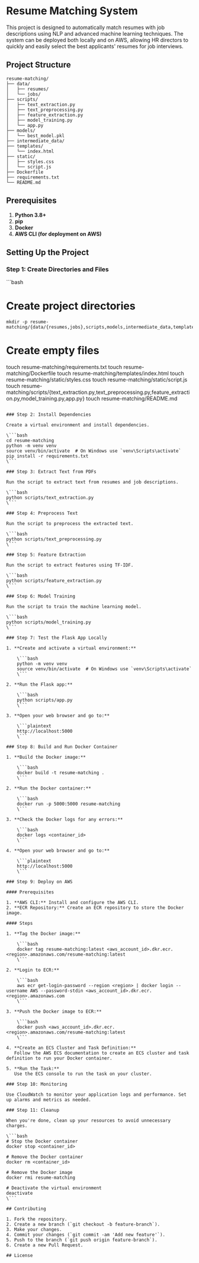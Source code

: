 # Resume Matching System

This project is designed to automatically match resumes with job descriptions using NLP and advanced machine learning techniques. The system can be deployed both locally and on AWS, allowing HR directors to quickly and easily select the best applicants' resumes for job interviews.

## Project Structure

```
resume-matching/
├── data/
│   ├── resumes/
│   └── jobs/
├── scripts/
│   ├── text_extraction.py
│   ├── text_preprocessing.py
│   ├── feature_extraction.py
│   ├── model_training.py
│   └── app.py
├── models/
│   └── best_model.pkl
├── intermediate_data/
├── templates/
│   └── index.html
├── static/
│   ├── styles.css
│   └── script.js
├── Dockerfile
├── requirements.txt
└── README.md
```

## Prerequisites

1. **Python 3.8+**
2. **pip**
3. **Docker**
4. **AWS CLI (for deployment on AWS)**

## Setting Up the Project

### Step 1: Create Directories and Files

\```bash
# Create project directories

```
mkdir -p resume-matching/{data/{resumes,jobs},scripts,models,intermediate_data,templates,static}

```
# Create empty files
touch resume-matching/requirements.txt
touch resume-matching/Dockerfile
touch resume-matching/templates/index.html
touch resume-matching/static/styles.css
touch resume-matching/static/script.js
touch resume-matching/scripts/{text_extraction.py,text_preprocessing.py,feature_extraction.py,model_training.py,app.py}
touch resume-matching/README.md
```

### Step 2: Install Dependencies

Create a virtual environment and install dependencies.

\```bash
cd resume-matching
python -m venv venv
source venv/bin/activate  # On Windows use `venv\Scripts\activate`
pip install -r requirements.txt
\```

### Step 3: Extract Text from PDFs

Run the script to extract text from resumes and job descriptions.

\```bash
python scripts/text_extraction.py
\```

### Step 4: Preprocess Text

Run the script to preprocess the extracted text.

\```bash
python scripts/text_preprocessing.py
\```

### Step 5: Feature Extraction

Run the script to extract features using TF-IDF.

\```bash
python scripts/feature_extraction.py
\```

### Step 6: Model Training

Run the script to train the machine learning model.

\```bash
python scripts/model_training.py
\```

### Step 7: Test the Flask App Locally

1. **Create and activate a virtual environment:**

    \```bash
    python -m venv venv
    source venv/bin/activate  # On Windows use `venv\Scripts\activate`
    \```

2. **Run the Flask app:**

    \```bash
    python scripts/app.py
    \```

3. **Open your web browser and go to:**

    \```plaintext
    http://localhost:5000
    \```

### Step 8: Build and Run Docker Container

1. **Build the Docker image:**

    \```bash
    docker build -t resume-matching .
    \```

2. **Run the Docker container:**

    \```bash
    docker run -p 5000:5000 resume-matching
    \```

3. **Check the Docker logs for any errors:**

    \```bash
    docker logs <container_id>
    \```

4. **Open your web browser and go to:**

    \```plaintext
    http://localhost:5000
    \```

### Step 9: Deploy on AWS

#### Prerequisites

1. **AWS CLI:** Install and configure the AWS CLI.
2. **ECR Repository:** Create an ECR repository to store the Docker image.

#### Steps

1. **Tag the Docker image:**

    \```bash
    docker tag resume-matching:latest <aws_account_id>.dkr.ecr.<region>.amazonaws.com/resume-matching:latest
    \```

2. **Login to ECR:**

    \```bash
    aws ecr get-login-password --region <region> | docker login --username AWS --password-stdin <aws_account_id>.dkr.ecr.<region>.amazonaws.com
    \```

3. **Push the Docker image to ECR:**

    \```bash
    docker push <aws_account_id>.dkr.ecr.<region>.amazonaws.com/resume-matching:latest
    \```

4. **Create an ECS Cluster and Task Definition:**
   Follow the AWS ECS documentation to create an ECS cluster and task definition to run your Docker container.

5. **Run the Task:**
   Use the ECS console to run the task on your cluster.

### Step 10: Monitoring

Use CloudWatch to monitor your application logs and performance. Set up alarms and metrics as needed.

### Step 11: Cleanup

When you're done, clean up your resources to avoid unnecessary charges.

\```bash
# Stop the Docker container
docker stop <container_id>

# Remove the Docker container
docker rm <container_id>

# Remove the Docker image
docker rmi resume-matching

# Deactivate the virtual environment
deactivate
\```

## Contributing

1. Fork the repository.
2. Create a new branch (`git checkout -b feature-branch`).
3. Make your changes.
4. Commit your changes (`git commit -am 'Add new feature'`).
5. Push to the branch (`git push origin feature-branch`).
6. Create a new Pull Request.

## License

    
